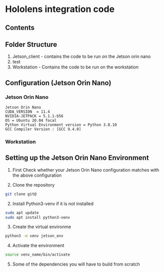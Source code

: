 # Hololens integration code

## Contents


## Folder Structure

1. Jetson_client - contains the code to be run on the Jetson orin nano
2. test
3. Workstation - Contains the code to be run on the workstation

## Configuration (Jetson Orin Nano)


### Jetson Orin Nano 

```JS
Jetson Orin Nano 
CUDA_VERSION  = 11.4 
NVIDIA-JETPACK = 5.1.1-b56
OS = Ubuntu 20.04 focal
Python Virtual Environment version = Python 3.8.10
GCC Compiler Version : [GCC 9.4.0]
```

### Workstation

## Setting up the Jetson Orin Nano Environment

1. First Check whether your Jetson Orin Nano configuration matches with the above configuration

2. Clone the repository 

```BASH
git clone git@
```

2. Install Python3-venv if it is not installed

```bash
sudo apt update
sudo apt install python3-venv
```

3. Create the virtual environme
```bash
python3 -m venv jetson_env
```

4. Activate the environment
```bash
source venv_name/bin/activate
```

5. Some of the dependencies you will have to build from scratch 

  